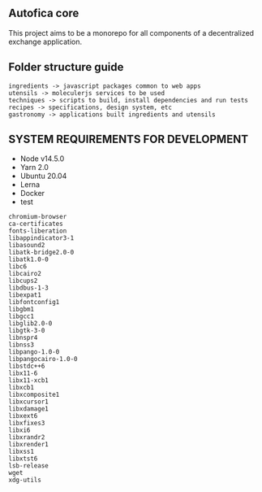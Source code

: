 ## Autofica core

This project aims to be a monorepo for all components of a decentralized exchange application.

## Folder structure guide
```
ingredients -> javascript packages common to web apps
utensils -> moleculerjs services to be used
techniques -> scripts to build, install dependencies and run tests
recipes -> specifications, design system, etc
gastronomy -> applications built ingredients and utensils
```



## SYSTEM REQUIREMENTS FOR DEVELOPMENT

- Node v14.5.0
- Yarn 2.0
- Ubuntu 20.04
- Lerna
- Docker
- test

```
chromium-browser
ca-certificates
fonts-liberation
libappindicator3-1
libasound2
libatk-bridge2.0-0
libatk1.0-0
libc6
libcairo2
libcups2
libdbus-1-3
libexpat1
libfontconfig1
libgbm1
libgcc1
libglib2.0-0
libgtk-3-0
libnspr4
libnss3
libpango-1.0-0
libpangocairo-1.0-0
libstdc++6
libx11-6
libx11-xcb1
libxcb1
libxcomposite1
libxcursor1
libxdamage1
libxext6
libxfixes3
libxi6
libxrandr2
libxrender1
libxss1
libxtst6
lsb-release
wget
xdg-utils

```
